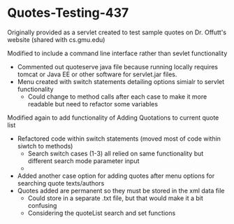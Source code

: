 # Quotes-Testing-437
Originally provided as a servlet created to test sample quotes on Dr. Offutt's website (shared with cs.gmu.edu)


Modified to include a command line interface rather than sevlet functionality

- Commented out quoteserve java file because running locally requires tomcat or Java EE or other software for servlet.jar files.
- Menu created with switch statements detailing options simialr to servlet functionality
     - Could change to method calls after each case to make it more readable but need to refactor some variables


Modified again to add functionality of Adding Quotations to current quote list

- Refactored code within switch statements (moved most of code within siwtch to methods)
  - Search switch cases (1-3) all relied on same functionality but different search mode parameter input
  - 
- Added another case option for adding quotes after menu options for searching quote texts/authors
- Quotes added are permanent so they must be stored in the xml data file
  - Could store in a separate .txt file, but that would make it a bit confusing
  - Considering the quoteList search and set functions
  
